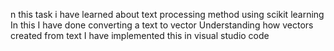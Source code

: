 n this task i have learned about text processing method using scikit learning In this I have done converting a text to vector Understanding how vectors created from text I have implemented this in visual studio code
